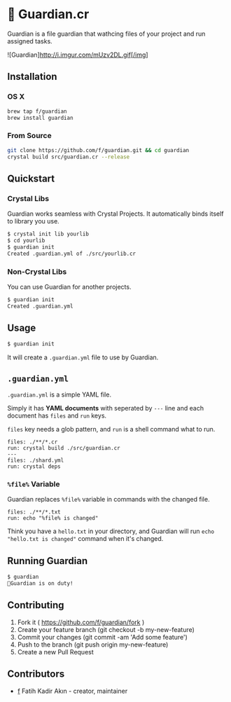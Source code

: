 # 💂 Guardian.cr

Guardian is a file guardian that wathcing files of your project and run assigned tasks.

![Guardian]http://i.imgur.com/mUzv2DL.gif[/img]

## Installation

### OS X

```bash
brew tap f/guardian
brew install guardian
```

### From Source

```bash
git clone https://github.com/f/guardian.git && cd guardian
crystal build src/guardian.cr --release
```

## Quickstart

### Crystal Libs

Guardian works seamless with Crystal Projects. It automatically binds itself to
library you use.

```bash
$ crystal init lib yourlib
$ cd yourlib
$ guardian init
Created .guardian.yml of ./src/yourlib.cr
```

### Non-Crystal Libs

You can use Guardian for another projects.

```bash
$ guardian init
Created .guardian.yml
```

## Usage

```bash
$ guardian init
```

It will create a `.guardian.yml` file to use by Guardian.

## `.guardian.yml`

`.guardian.yml` is a simple YAML file.

Simply it has **YAML documents** with seperated by `---` line and each document has
`files` and `run` keys.

`files` key needs a glob pattern, and `run` is a shell command what to run.

```
files: ./**/*.cr
run: crystal build ./src/guardian.cr
---
files: ./shard.yml
run: crystal deps
```

### `%file%` Variable

Guardian replaces `%file%` variable in commands with the changed file.

```
files: ./**/*.txt
run: echo "%file% is changed"
```

Think you have a `hello.txt` in your directory, and Guardian will run `echo "hello.txt is changed"` command when it's changed.

## Running Guardian

```bash
$ guardian
💂Guardian is on duty!
```

## Contributing

1. Fork it ( https://github.com/f/guardian/fork )
2. Create your feature branch (git checkout -b my-new-feature)
3. Commit your changes (git commit -am 'Add some feature')
4. Push to the branch (git push origin my-new-feature)
5. Create a new Pull Request

## Contributors

- [f](https://github.com/f) Fatih Kadir Akın - creator, maintainer
